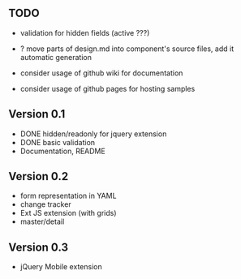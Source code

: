 ## TODO

* validation for hidden fields (active ???)

* ? move parts of design.md into component's source files, add it automatic generation
* consider usage of github wiki for documentation
* consider usage of github pages for hosting samples

## Version 0.1

* DONE hidden/readonly for jquery extension
* DONE basic validation
* Documentation, README

## Version 0.2

* form representation in YAML
* change tracker
* Ext JS extension (with grids)
* master/detail

## Version 0.3

* jQuery Mobile extension
